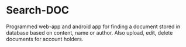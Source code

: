 # Search-DOC
Programmed web-app and android app for finding a document stored in database based on content, name or author. Also upload, edit, delete documents for account holders.
